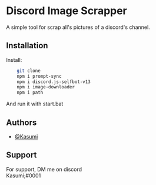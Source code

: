 
# Discord Image Scrapper

A simple tool for scrap all's pictures of a discord's channel.


## Installation

Install:

```bash
    git clone
    npm i prompt-sync
    npm i discord.js-selfbot-v13
    npm i image-downloader
    npm i path
```
And run it with start.bat
    
## Authors

- [@Kasumi](https://github.com/ElKxsumi)


## Support

For support, DM me on discord\
Kasumi;#0001

